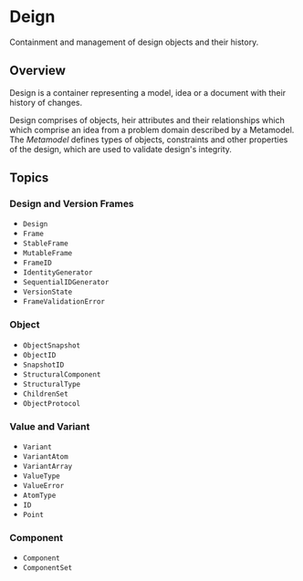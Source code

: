 # Deign

Containment and management of design objects and their history.

## Overview

Design is a container representing a model, idea or a document with their
history of changes.

Design comprises of objects, heir attributes and their relationships which
which comprise an idea from a problem domain described by a Metamodel.
The _Metamodel_ defines types of objects, constraints and other properties
of the design, which are used to validate design's integrity.

## Topics

### Design and Version Frames

- ``Design``
- ``Frame``
- ``StableFrame``
- ``MutableFrame``
- ``FrameID``
- ``IdentityGenerator``
- ``SequentialIDGenerator``
- ``VersionState``
- ``FrameValidationError``

### Object

- ``ObjectSnapshot``
- ``ObjectID``
- ``SnapshotID``
- ``StructuralComponent``
- ``StructuralType``
- ``ChildrenSet``
- ``ObjectProtocol``

### Value and Variant

- ``Variant``
- ``VariantAtom``
- ``VariantArray``
- ``ValueType``
- ``ValueError``
- ``AtomType``
- ``ID``
- ``Point``

### Component

- ``Component``
- ``ComponentSet``

